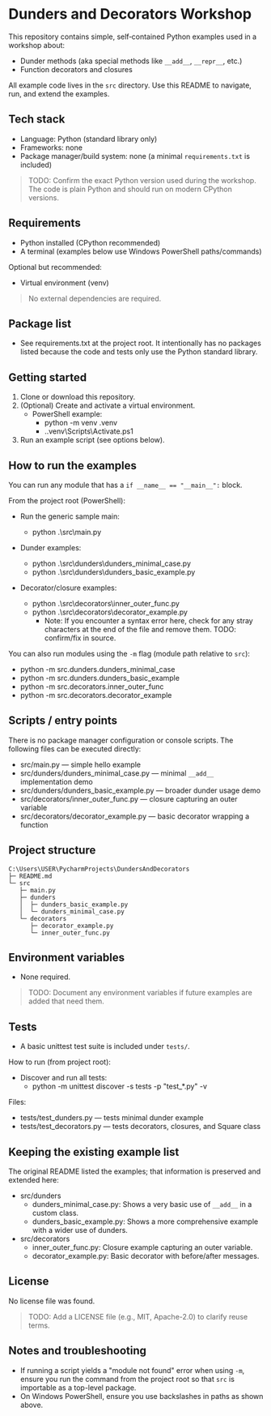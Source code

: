 # Dunders and Decorators Workshop

This repository contains simple, self‑contained Python examples used in a workshop about:
- Dunder methods (aka special methods like `__add__`, `__repr__`, etc.)
- Function decorators and closures

All example code lives in the `src` directory. Use this README to navigate, run, and extend the examples.

## Tech stack
- Language: Python (standard library only)
- Frameworks: none
- Package manager/build system: none (a minimal `requirements.txt` is included)

> TODO: Confirm the exact Python version used during the workshop. The code is plain Python and should run on modern CPython versions.

## Requirements
- Python installed (CPython recommended)
- A terminal (examples below use Windows PowerShell paths/commands)

Optional but recommended:
- Virtual environment (venv)

> No external dependencies are required.

## Package list
- See requirements.txt at the project root. It intentionally has no packages listed because the code and tests only use the Python standard library.

## Getting started
1) Clone or download this repository.
2) (Optional) Create and activate a virtual environment.
   - PowerShell example:
     - python -m venv .venv
     - .\.venv\Scripts\Activate.ps1
3) Run an example script (see options below).

## How to run the examples
You can run any module that has a `if __name__ == "__main__":` block.

From the project root (PowerShell):

- Run the generic sample main:
  - python .\src\main.py

- Dunder examples:
  - python .\src\dunders\dunders_minimal_case.py
  - python .\src\dunders\dunders_basic_example.py

- Decorator/closure examples:
  - python .\src\decorators\inner_outer_func.py
  - python .\src\decorators\decorator_example.py
    - Note: If you encounter a syntax error here, check for any stray characters at the end of the file and remove them. TODO: confirm/fix in source.

You can also run modules using the `-m` flag (module path relative to `src`):
- python -m src.dunders.dunders_minimal_case
- python -m src.dunders.dunders_basic_example
- python -m src.decorators.inner_outer_func
- python -m src.decorators.decorator_example

## Scripts / entry points
There is no package manager configuration or console scripts. The following files can be executed directly:
- src/main.py — simple hello example
- src/dunders/dunders_minimal_case.py — minimal `__add__` implementation demo
- src/dunders/dunders_basic_example.py — broader dunder usage demo
- src/decorators/inner_outer_func.py — closure capturing an outer variable
- src/decorators/decorator_example.py — basic decorator wrapping a function

## Project structure
```
C:\Users\USER\PycharmProjects\DundersAndDecorators
├─ README.md
└─ src
   ├─ main.py
   ├─ dunders
   │  ├─ dunders_basic_example.py
   │  └─ dunders_minimal_case.py
   └─ decorators
      ├─ decorator_example.py
      └─ inner_outer_func.py
```

## Environment variables
- None required.

> TODO: Document any environment variables if future examples are added that need them.

## Tests
- A basic unittest test suite is included under `tests/`.

How to run (from project root):
- Discover and run all tests:
  - python -m unittest discover -s tests -p "test_*.py" -v

Files:
- tests/test_dunders.py — tests minimal dunder example
- tests/test_decorators.py — tests decorators, closures, and Square class

## Keeping the existing example list
The original README listed the examples; that information is preserved and extended here:

- src/dunders
  - dunders_minimal_case.py: Shows a very basic use of `__add__` in a custom class.
  - dunders_basic_example.py: Shows a more comprehensive example with a wider use of dunders.
- src/decorators
  - inner_outer_func.py: Closure example capturing an outer variable.
  - decorator_example.py: Basic decorator with before/after messages.

## License
No license file was found.

> TODO: Add a LICENSE file (e.g., MIT, Apache-2.0) to clarify reuse terms.

## Notes and troubleshooting
- If running a script yields a "module not found" error when using `-m`, ensure you run the command from the project root so that `src` is importable as a top-level package.
- On Windows PowerShell, ensure you use backslashes in paths as shown above.